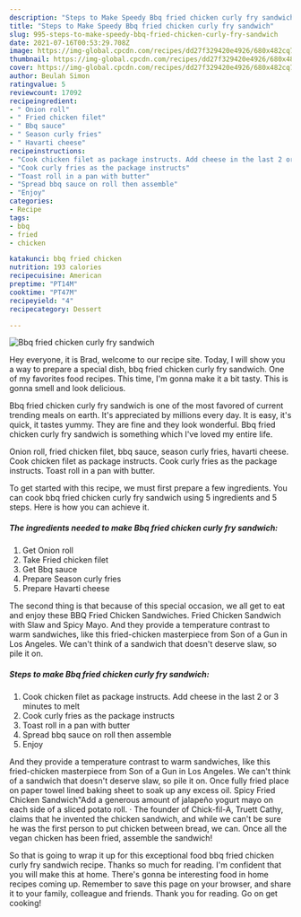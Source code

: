 ```yaml
---
description: "Steps to Make Speedy Bbq fried chicken curly fry sandwich"
title: "Steps to Make Speedy Bbq fried chicken curly fry sandwich"
slug: 995-steps-to-make-speedy-bbq-fried-chicken-curly-fry-sandwich
date: 2021-07-16T00:53:29.708Z
image: https://img-global.cpcdn.com/recipes/dd27f329420e4926/680x482cq70/bbq-fried-chicken-curly-fry-sandwich-recipe-main-photo.jpg
thumbnail: https://img-global.cpcdn.com/recipes/dd27f329420e4926/680x482cq70/bbq-fried-chicken-curly-fry-sandwich-recipe-main-photo.jpg
cover: https://img-global.cpcdn.com/recipes/dd27f329420e4926/680x482cq70/bbq-fried-chicken-curly-fry-sandwich-recipe-main-photo.jpg
author: Beulah Simon
ratingvalue: 5
reviewcount: 17092
recipeingredient:
- " Onion roll"
- " Fried chicken filet"
- " Bbq sauce"
- " Season curly fries"
- " Havarti cheese"
recipeinstructions:
- "Cook chicken filet as package instructs. Add cheese in the last 2 or 3 minutes to melt"
- "Cook curly fries as the package instructs"
- "Toast roll in a pan with butter"
- "Spread bbq sauce on roll then assemble"
- "Enjoy"
categories:
- Recipe
tags:
- bbq
- fried
- chicken

katakunci: bbq fried chicken 
nutrition: 193 calories
recipecuisine: American
preptime: "PT14M"
cooktime: "PT47M"
recipeyield: "4"
recipecategory: Dessert

---
```



![Bbq fried chicken curly fry sandwich](https://img-global.cpcdn.com/recipes/dd27f329420e4926/680x482cq70/bbq-fried-chicken-curly-fry-sandwich-recipe-main-photo.jpg)

Hey everyone, it is Brad, welcome to our recipe site. Today, I will show you a way to prepare a special dish, bbq fried chicken curly fry sandwich. One of my favorites food recipes. This time, I'm gonna make it a bit tasty. This is gonna smell and look delicious.

Bbq fried chicken curly fry sandwich is one of the most favored of current trending meals on earth. It's appreciated by millions every day. It is easy, it's quick, it tastes yummy. They are fine and they look wonderful. Bbq fried chicken curly fry sandwich is something which I've loved my entire life.

Onion roll, fried chicken filet, bbq sauce, season curly fries, havarti cheese. Cook chicken filet as package instructs. Cook curly fries as the package instructs. Toast roll in a pan with butter.


To get started with this recipe, we must first prepare a few ingredients. You can cook bbq fried chicken curly fry sandwich using 5 ingredients and 5 steps. Here is how you can achieve it.

<!--inarticleads1-->

##### The ingredients needed to make Bbq fried chicken curly fry sandwich:

1. Get  Onion roll
1. Take  Fried chicken filet
1. Get  Bbq sauce
1. Prepare  Season curly fries
1. Prepare  Havarti cheese


The second thing is that because of this special occasion, we all get to eat and enjoy these BBQ Fried Chicken Sandwiches. Fried Chicken Sandwich with Slaw and Spicy Mayo. And they provide a temperature contrast to warm sandwiches, like this fried-chicken masterpiece from Son of a Gun in Los Angeles. We can&#39;t think of a sandwich that doesn&#39;t deserve slaw, so pile it on. 

<!--inarticleads2-->

##### Steps to make Bbq fried chicken curly fry sandwich:

1. Cook chicken filet as package instructs. Add cheese in the last 2 or 3 minutes to melt
1. Cook curly fries as the package instructs
1. Toast roll in a pan with butter
1. Spread bbq sauce on roll then assemble
1. Enjoy


And they provide a temperature contrast to warm sandwiches, like this fried-chicken masterpiece from Son of a Gun in Los Angeles. We can&#39;t think of a sandwich that doesn&#39;t deserve slaw, so pile it on. Once fully fried place on paper towel lined baking sheet to soak up any excess oil. Spicy Fried Chicken Sandwich&#34;Add a generous amount of jalapeño yogurt mayo on each side of a sliced potato roll. · The founder of Chick-fil-A, Truett Cathy, claims that he invented the chicken sandwich, and while we can&#39;t be sure he was the first person to put chicken between bread, we can. Once all the vegan chicken has been fried, assemble the sandwich! 

So that is going to wrap it up for this exceptional food bbq fried chicken curly fry sandwich recipe. Thanks so much for reading. I'm confident that you will make this at home. There's gonna be interesting food in home recipes coming up. Remember to save this page on your browser, and share it to your family, colleague and friends. Thank you for reading. Go on get cooking!
